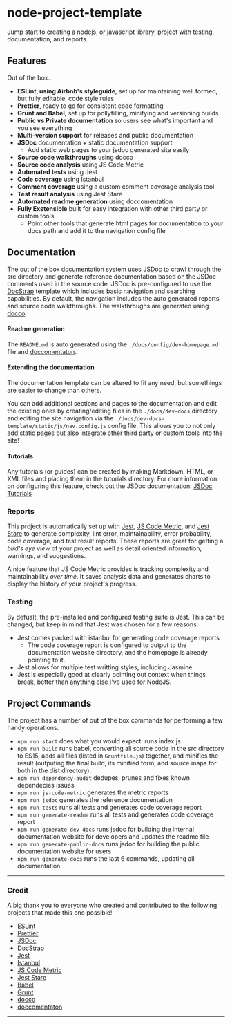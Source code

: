 # node-project-template

Jump start to creating a nodejs, or javascript library, project with testing, documentation, and reports.

## Features

Out of the box...

- **ESLint, using Airbnb's styleguide**, set up for maintaining well formed, but fully editable, code style rules
- **Prettier**, ready to go for consistent code formatting
- **Grunt and Babel**, set up for pollyfilling, minifying and versioning builds
- **Public vs Private documentation** so users see what's important and you see everything
- **Multi-version support** for releases and public documentation
- **JSDoc** documentation + static documentation support
  - Add static web pages to your jsdoc generated site easily
- **Source code walkthroughs** using docco
- **Source code analysis** using JS Code Metric
- **Automated tests** using Jest
- **Code coverage** using Istanbul
- **Comment coverage** using a custom comment coverage analysis tool
- **Test result analysis** using Jest Stare
- **Automated readme generation** using doccomentation
- **Fully Exstensible** built for easy integration with other third party or custom tools
  - Point other tools that generate html pages for documentation to your docs path and add it to the navigation config file

## Documentation

The out of the box documentation system uses [JSDoc](https://jsdoc.app/) to crawl through the src directory and generate reference documentation based on the JSDoc comments used in the source code. JSDoc is pre-configured to use the [DocStrap](https://github.com/docstrap/docstrap) template which includes basic navigation and searching capabilities. By default, the navigation includes the auto generated reports and source code walkthroughs. The walkthroughs are generated using [docco](https://www.npmjs.com/package/docco).

#### Readme generation

The `README.md` is auto generated using the `./docs/config/dev-homepage.md` file and [doccomentaton](https://www.npmjs.com/package/doccomentation).

#### Extending the documentation

The documentation template can be altered to fit any need, but somethings are easier to change than others.

You can add additional sections and pages to the documentation and edit the existing ones by creating/editing files in the `./docs/dev-docs` directory and editing the site navigation via the `./docs/dev-docs-template/static/js/nav.config.js` config file.
This allows you to not only add static pages but also integrate other third party or custom tools into the site!

#### Tutorials

Any tutorials (or guides) can be created by making Markdown, HTML, or XML files and placing them in the tutorials directory. For more information on configuring this feature, check out the JSDoc documentation: [JSDoc Tutorials](https://jsdoc.app/about-tutorials.html)

### Reports

This project is automatically set up with [Jest](https://jestjs.io/), [JS Code Metric](https://www.npmjs.com/package/js-code-metric), and [Jest Stare](https://www.npmjs.com/package/jest-stare) to generate complexity, lint error, maintainability, error probability, code coverage, and test result reports. These reports are great for getting a _bird's eye view_ of your project as well as detail oriented information, warnings, and suggestions.

A nice feature that JS Code Metric provides is tracking complexity and maintainability _over time_. It saves analysis data and generates charts to display the history of your project's progress.

### Testing

By defualt, the pre-installed and configured testing suite is Jest. This can be changed, but keep in mind that Jest was chosen for a few reasons:

- Jest comes packed with istanbul for generating code coverage reports
  - The code coverage report is configured to output to the documentation website directory, and the homepage is already pointing to it.
- Jest allows for multiple test writting styles, including Jasmine.
- Jest is especially good at clearly pointing out context when things break, better than anything else I've used for NodeJS.

## Project Commands

The project has a number of out of the box commands for performing a few handy operations.

- `npm run start` does what you would expect: runs index.js
- `npm run build` runs babel, converting all source code in the src directory to ES15, adds all files (listed in `Gruntfile.js`) together, and minifies the result (outputing the final build, its minified form, and source maps for both in the dist directory).
- `npm run dependency-audit` dedupes, prunes and fixes known dependecies issues
- `npm run js-code-metric` generates the metric reports
- `npm run jsdoc` generates the reference documentation
- `npm run tests` runs all tests and generates code coverage report
- `npm run generate-readme` runs all tests and generates code coverage report
- `npm run generate-dev-docs` runs jsdoc for building the internal documentation website for developers and updates the readme file
- `npm run generate-public-docs` runs jsdoc for building the public documentation website for users
- `npm run generate-docs` runs the last 6 commands, updating all documentation

---

### Credit

A big thank you to everyone who created and contributed to the following projects that made this one possible!

- [ESLint](https://eslint.org/)
- [Prettier](https://prettier.io/)
- [JSDoc](https://jsdoc.app/)
- [DocStrap](https://github.com/docstrap/docstrap)
- [Jest](https://jestjs.io/)
- [Istanbul](https://istanbul.js.org/)
- [JS Code Metric](https://www.npmjs.com/package/js-code-metric)
- [Jest Stare](https://www.npmjs.com/package/jest-stare)
- [Babel](https://babeljs.io/)
- [Grunt](https://gruntjs.com/)
- [docco](https://www.npmjs.com/package/docco)
- [doccomentaton](https://www.npmjs.com/package/doccomentation)

---
